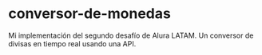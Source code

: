 # conversor-de-monedas
Mi implementación del segundo desafío de Alura LATAM. Un conversor de divisas en tiempo real usando una API.

